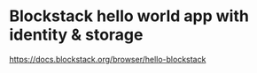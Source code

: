 # Blockstack hello world app with identity & storage 
https://docs.blockstack.org/browser/hello-blockstack
